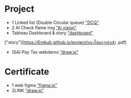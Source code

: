 # Project
- 1 Linked list (Double Circular queue)
["DCQ"](https://Emkub.github.io/project/Double-Circular-Queue-1.pdf)
- 2 AI Check flame img
["Ai vision"](https://Emkub.github.io/project/AI.ipynb)
- Tableau Dashboard & story
["dashboard"](https://Emkub.github.io/project/มูลค่าการนำเข้าของวิสาหกิจ.pdf)

["story"](https://Emkub.github.io/project/แนวโน้มการนำเข้า .pdf)
- (SA) Pay Tax  webdemo
["draw.io"](https://Emkub.github.io/project/SA1.drawio.pdf)

# Certificate
- 1 web figma
["figma.io"](https://Emkub.github.io/project/Figma.pdf)
- 2LINK
["draw.io"](https://Emkub.github.io/project/Link.pdf)
